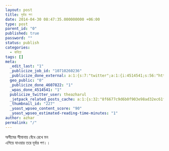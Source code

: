 ```yaml
---
layout: post
title: দূর্বার পণ
date: 2014-04-30 08:47:35.000000000 +06:00
type: post
parent_id: "0"
published: true
password: ""
status: publish
categories:
  - কবিতা
tags: []
meta:
  _edit_last: "1"
  _publicize_job_id: "10710260236"
  _publicize_done_external: a:1:{s:7:"twitter";a:1:{i:4514541;s:56:"https://twitter.com/theazharul/status/923109167149314048";}}
  geo_public: "0"
  _publicize_done_4607822: "1"
  _wpas_done_4514541: "1"
  publicize_twitter_user: theazharul
  _jetpack_related_posts_cache: a:1:{s:32:"8f6677c9d6b0f903e98ad32ec61f8deb";a:2:{s:7:"expires";i:1643322267;s:7:"payload";a:0:{}}}
  _thumbnail_id: "227"
  _yoast_wpseo_content_score: "90"
  _yoast_wpseo_estimated-reading-time-minutes: "1"
author: azhar
permalink: "/"
---
```


অসীমের সীমানায় বেঁধে রেখে মন  
এগিয়ে যাওয়ার তরে দূর্বার পণ।।
